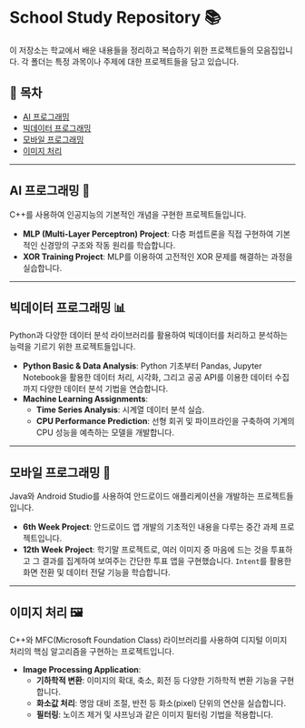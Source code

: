 # School Study Repository 📚

이 저장소는 학교에서 배운 내용들을 정리하고 복습하기 위한 프로젝트들의 모음집입니다. 각 폴더는 특정 과목이나 주제에 대한 프로젝트들을 담고 있습니다.

## 📝 목차

- [AI 프로그래밍](#ai-프로그래밍-)
- [빅데이터 프로그래밍](#빅데이터-프로그래밍-)
- [모바일 프로그래밍](#모바일-프로그래밍-)
- [이미지 처리](#이미지-처리-)

---

## AI 프로그래밍 🤖

C++를 사용하여 인공지능의 기본적인 개념을 구현한 프로젝트들입니다.

- **MLP (Multi-Layer Perceptron) Project**: 다층 퍼셉트론을 직접 구현하여 기본적인 신경망의 구조와 작동 원리를 학습합니다.
- **XOR Training Project**: MLP를 이용하여 고전적인 XOR 문제를 해결하는 과정을 실습합니다.

---

## 빅데이터 프로그래밍 📊

Python과 다양한 데이터 분석 라이브러리를 활용하여 빅데이터를 처리하고 분석하는 능력을 기르기 위한 프로젝트들입니다.

- **Python Basic & Data Analysis**: Python 기초부터 Pandas, Jupyter Notebook을 활용한 데이터 처리, 시각화, 그리고 공공 API를 이용한 데이터 수집까지 다양한 데이터 분석 기법을 연습합니다.
- **Machine Learning Assignments**:
  - **Time Series Analysis**: 시계열 데이터 분석 실습.
  - **CPU Performance Prediction**: 선형 회귀 및 파이프라인을 구축하여 기계의 CPU 성능을 예측하는 모델을 개발합니다.

---

## 모바일 프로그래밍 📱

Java와 Android Studio를 사용하여 안드로이드 애플리케이션을 개발하는 프로젝트들입니다.

- **6th Week Project**: 안드로이드 앱 개발의 기초적인 내용을 다루는 중간 과제 프로젝트입니다.
- **12th Week Project**: 학기말 프로젝트로, 여러 이미지 중 마음에 드는 것을 투표하고 그 결과를 집계하여 보여주는 간단한 투표 앱을 구현했습니다. `Intent`를 활용한 화면 전환 및 데이터 전달 기능을 학습합니다.

---

## 이미지 처리 🖼️

C++와 MFC(Microsoft Foundation Class) 라이브러리를 사용하여 디지털 이미지 처리의 핵심 알고리즘을 구현하는 프로젝트입니다.

- **Image Processing Application**:
  - **기하학적 변환**: 이미지의 확대, 축소, 회전 등 다양한 기하학적 변환 기능을 구현합니다.
  - **화소값 처리**: 명암 대비 조절, 반전 등 화소(pixel) 단위의 연산을 실습합니다.
  - **필터링**: 노이즈 제거 및 샤프닝과 같은 이미지 필터링 기법을 적용합니다.
